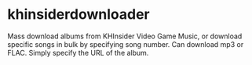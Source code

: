 # khinsiderdownloader
Mass download albums from KHInsider Video Game Music, or download specific songs in bulk by specifying song number. Can download mp3 or FLAC. Simply specify the URL of the album.
